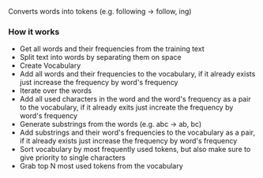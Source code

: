Converts words into tokens (e.g. following $\to$ follow, ing)
### How it works
- Get all words and their frequencies from the training text
- Split text into words by separating them on space
- Create Vocabulary
- Add all words and their frequencies to the vocabulary, if it already exists just increase the frequency by word's frequency
- Iterate over the words
- Add all used characters in the word and the word's frequency as a pair to the vocabulary, if it already exits just increate the frequency by word's frequency
- Generate substrings from the words (e.g. abc $\to$ ab, bc)
- Add substrings and their word's frequencies to the vocabulary as a pair, if it already exists just increase the frequency by word's frequency
- Sort vocabulary by most frequently used tokens, but also make sure to give priority to single characters
- Grab top N most used tokens from the vocabulary
